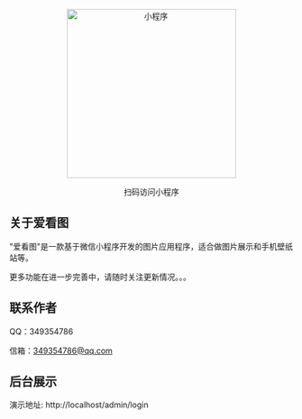 <p align="center"><img src="https://img1.imgtp.com/2023/08/12/s9yRR4Vf.jpg" width="300" alt="小程序"></p>
<p align="center">扫码访问小程序</p>

## 关于爱看图

"爱看图"是一款基于微信小程序开发的图片应用程序，适合做图片展示和手机壁纸站等。

更多功能在进一步完善中，请随时关注更新情况。。。

## 联系作者

QQ：349354786

信箱：349354786@qq.com

## 后台展示

演示地址:
http://localhost/admin/login


